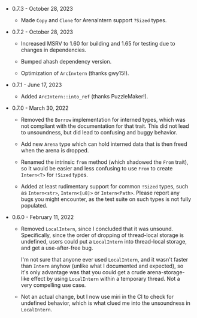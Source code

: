 
* 0.7.3 - October 28, 2023

    - Made `Copy` and `Clone` for ArenaIntern support `?Sized` types.

* 0.7.2 - October 28, 2023

    - Increased MSRV to 1.60 for building and 1.65 for testing due to changes in
      dependencies.

    - Bumped ahash dependency version.

    - Optimization of `ArcInvtern` (thanks gwy15!).

* 0.7.1 - June 17, 2023

    - Added `ArcIntern::into_ref` (thanks PuzzleMaker!).

* 0.7.0 - March 30, 2022

    - Removed the `Borrow` implementation for interned types, which was not
      compliant with the documentation for that trait.  This did not lead to
      unsoundness, but did lead to confusing and buggy behavior.

    - Add new `Arena` type which can hold interned data that is then freed when
      the arena is dropped.

    - Renamed the intrinsic `from` method (which shadowed the `From` trait), so
      it would be easier and less  confusing to use `From` to create `Intern<T>`
      for `!Sized` types.

    - Added at least rudimentary support for common `!Sized` types, such as
      `Intern<str>`, `Intern<[u8]>` or `Intern<Path>`.  Please report any bugs
      you might encounter, as the test suite on such types is not fully
      populated.

* 0.6.0 - February 11, 2022

    - Removed `LocalIntern`, since I concluded that it was unsound.
      Specifically, since the order of dropping of thread-local storage is
      undefined, users could put a `LocalIntern` into thread-local storage, and
      get a use-after-free bug.

      I'm not sure that anyone ever used `LocalIntern`, and it wasn't faster
      than `Intern` anyhow (unlike what I documented and expected), so it's only
      advantage was that you could get a crude arena-storage-like effect by
      using `LocalIntern` within a temporary thread.  Not a very compelling use
      case.

    - Not an actual change, but I now use miri in the CI to check for undefined
      behavior, which is what clued me into the unsoundness in `LocalIntern`.
